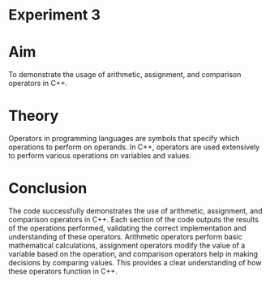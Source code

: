 # Experiment 3
# Aim
To demonstrate the usage of arithmetic, assignment, and comparison operators in C++.

# Theory
Operators in programming languages are symbols that specify which operations to perform on operands. In C++, operators are used extensively to perform various operations on variables and values.

# Conclusion
The code successfully demonstrates the use of arithmetic, assignment, and comparison operators in C++. Each section of the code outputs the results of the operations performed, validating the correct implementation and understanding of these operators. Arithmetic operators perform basic mathematical calculations, assignment operators modify the value of a variable based on the operation, and comparison operators help in making decisions by comparing values. This provides a clear understanding of how these operators function in C++.
